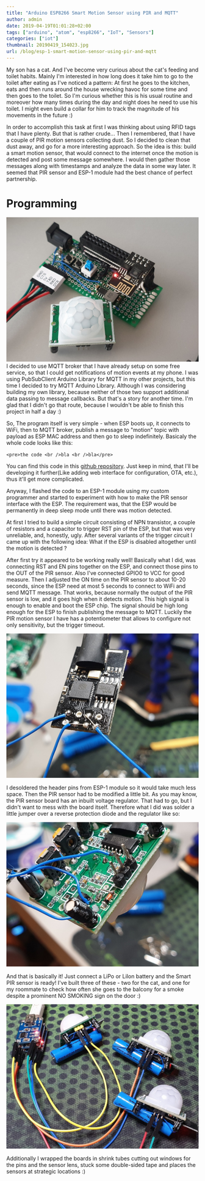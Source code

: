 ```yaml
---
title: "Arduino ESP8266 Smart Motion Sensor using PIR and MQTT"
author: admin
date: 2019-04-19T01:01:28+02:00
tags: ["arduino", "atom", "esp8266", "IoT", "Sensors"]
categories: ["iot"]
thumbnail: 20190419_154023.jpg
url: /blog/esp-1-smart-motion-sensor-using-pir-and-mqtt
---
```


My son has a cat. And I've become very curious about the cat's feeding and toilet habits. Mainly I'm interested in how long does it take him to go to the toilet after eating as I've noticed a pattern: At first he goes to the kitchen, eats and then runs around the house wrecking havoc for some time and then goes to the toilet. So I'm curious whether this is his usual routine and moreover how many times during the day and night does he need to use his toilet. I might even build a collar for him to track the magnitude of his movements in the future :)

In order to accomplish this task at first I was thinking about using RFID tags that I have plenty. But that is rather crude... Then I remembered, that I have a couple of PIR motion sensors collecting dust. So I decided to clean that dust away, and go for a more interesting approach. So the idea is this: build a smart motion sensor, that would connect to the internet once the motion is detected and post some message somewhere. I would then gather those messages along with timestamps and analyze the data in some way later. It seemed that PIR sensor and ESP-1 module had the best chance of perfect partnership.

# Programming

![PIR Motion sensor waiting for ESP-1 module being programmed](20190419_154023.jpg)
I decided to use MQTT broker that I have already setup on some free service, so that I could get notifications of motion events at my phone. I was using PubSubClient Arduino Library for MQTT in my other projects, but this time I decided to try MQTT Arduino Library. Although I was considering building my own library, because neither of those two support additional data passing to message callbacks. But that's a story for another time. I'm glad that I didn't go that route, because I wouldn't be able to finish this project in half a day :)

So, The program itself is very simple - when ESP boots up, it connects to WiFi, then to MQTT broker, publish a message to "motion" topic with payload as ESP MAC address and then go to sleep indefinitely. Basicaly the whole code looks like this:

```
<pre>the code <br />bla <br />bla</pre>
```

You can find this code in this [github repository](https://github.com/foxis/ESPSmartPIR). Just keep in mind, that I'll be developing it further(Like adding web interface for configuration, OTA, etc.), thus it'll get more complicated.

Anyway, I flashed the code to an ESP-1 module using my custom programmer and started to experiment with how to make the PIR sensor interface with the ESP. The requirement was, that the ESP would be permanently in deep sleep mode until there was motion detected.

At first I tried to build a simple circuit consisting of NPN transistor, a couple of resistors and a capacitor to trigger RST pin of the ESP, but that was very unreliable, and, honestly, ugly. After several variants of the trigger circuit I came up with the following idea: What if the ESP is disabled altogether until the motion is detected ?

After first try it appeared to be working really well! Basically what I did, was connecting RST and EN pins together on the ESP, and connect those pins to the OUT of the PIR sensor. Also I've connected GPIO0 to VCC for good measure. Then I adjusted the ON time on the PIR sensor to about 10-20 seconds, since the ESP need at most 5 seconds to connect to WiFi and send MQTT message. That works, because normally the output of the PIR sensor is low, and it goes high when it detects motion. This high signal is enough to enable and boot the ESP chip. The signal should be high long enough for the ESP to finish publishing the message to MQTT. Luckily the PIR motion sensor I have has a potentiometer that allows to configure not only sensitivity, but the trigger timeout.

![RST+EN to PIR OUT and GPIO0 to VCC](20190419_170425.jpg)

I desoldered the header pins from ESP-1 module so it would take much less space. Then the PIR sensor had to be modified a little bit. As you may know, the PIR sensor board has an inbuilt voltage regulator. That had to go, but I didn't want to mess with the board itself. Therefore what I did was solder a little jumper over a reverse protection diode and the regulator like so:

![Disabling voltage regulator so that I could power the whole contraption using a single LiIon batter](20190419_171503.jpg)

And that is basically it! Just connect a LiPo or LiIon battery and the Smart PIR sensor is ready! I've built three of these - two for the cat, and one for my roommate to check how often she goes to the balcony for a smoke despite a prominent NO SMOKING sign on the door :)

![Three almost finished Smart PIR sensors](20190419_175714.jpg)

Additionally I wrapped the boards in shrink tubes cutting out windows for the pins and the sensor lens, stuck some double-sided tape and places the sensors at strategic locations :)

